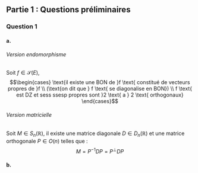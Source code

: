 ## Partie 1 : Questions préliminaires
### Question 1
#### a.
###### Version endomorphisme
Soit $f \in \mathcal{S}(E)$, 
$$\begin{cases}
\text{il existe une BON de }f \text{ constitué de vecteurs propres de }f  \\
(\text{on dit que } f \text{ se diagonalise en BON}) \\
f \text{ est DZ et sess ssesp propres sont }2 \text{ a } 2 \text{ orthogonaux}
\end{cases}$$





###### Version matricielle
Soit $M \in S_{n}(\mathbb{R})$, il existe une matrice diagonale $D \in D_{n}(\mathbb{R})$ et une matrice orthogonale $P \in O(n)$ telles que :
$$M = P^{-1}DP = P^{\bot}DP$$

#### b.
